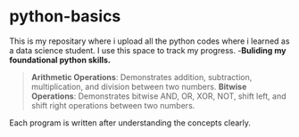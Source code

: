 # python-basics
This is my repositary where i upload all the python codes where i learned as a data science student.
I use this space to track my progress.
-**Buliding my foundational python skills.**

>**Arithmetic Operations**: Demonstrates addition, subtraction, multiplication, and division between two numbers.
>**Bitwise Operations**: Demonstrates bitwise AND, OR, XOR, NOT, shift left, and shift right operations between two numbers.

Each program is written after understanding the concepts clearly.